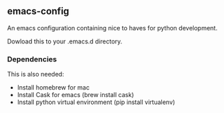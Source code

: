 ## emacs-config

An emacs configuration containing nice to haves for python development.

Dowload this to your .emacs.d directory.

### Dependencies

This is also needed:
- Install homebrew for mac
- Install Cask for emacs (brew install cask)
- Install python virtual environment (pip install virtualenv)
